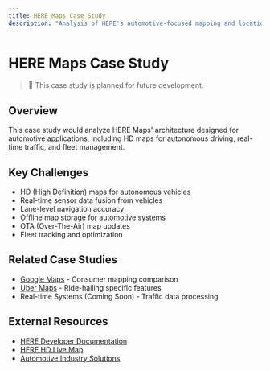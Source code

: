 ```yaml
---
title: HERE Maps Case Study
description: "Analysis of HERE's automotive-focused mapping and location platform"
---
```


# HERE Maps Case Study

> 🚧 This case study is planned for future development.

## Overview
This case study would analyze HERE Maps' architecture designed for automotive applications, including HD maps for autonomous driving, real-time traffic, and fleet management.

## Key Challenges
- HD (High Definition) maps for autonomous vehicles
- Real-time sensor data fusion from vehicles
- Lane-level navigation accuracy
- Offline map storage for automotive systems
- OTA (Over-The-Air) map updates
- Fleet tracking and optimization

## Related Case Studies
- [Google Maps](./google-maps.md) - Consumer mapping comparison
- [Uber Maps](./uber-maps.md) - Ride-hailing specific features
- Real-time Systems (Coming Soon) - Traffic data processing

## External Resources
- [HERE Developer Documentation](https://developer.here.com/)
- [HERE HD Live Map](https://www.here.com/platform/HD-live-map)
- [Automotive Industry Solutions](https://www.here.com/solutions/automotive)